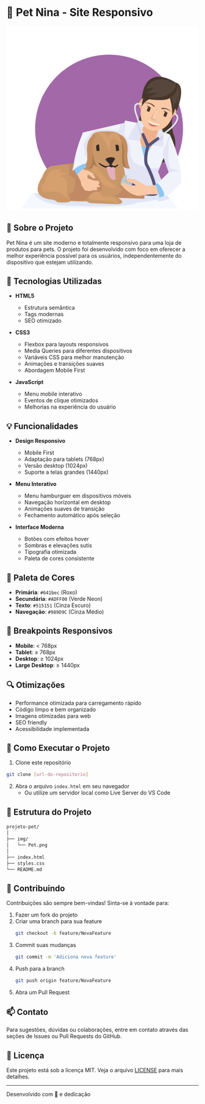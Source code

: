 # 🐾 Pet Nina - Site Responsivo

![Logo Pet Nina](./img/Pet.png)

## 📱 Sobre o Projeto

Pet Nina é um site moderno e totalmente responsivo para uma loja de produtos para pets. O projeto foi desenvolvido com foco em oferecer a melhor experiência possível para os usuários, independentemente do dispositivo que estejam utilizando.

## 🚀 Tecnologias Utilizadas

- **HTML5**

  - Estrutura semântica
  - Tags modernas
  - SEO otimizado

- **CSS3**

  - Flexbox para layouts responsivos
  - Media Queries para diferentes dispositivos
  - Variáveis CSS para melhor manutenção
  - Animações e transições suaves
  - Abordagem Mobile First

- **JavaScript**
  - Menu mobile interativo
  - Eventos de clique otimizados
  - Melhorias na experiência do usuário

## 💡 Funcionalidades

- **Design Responsivo**

  - Mobile First
  - Adaptação para tablets (768px)
  - Versão desktop (1024px)
  - Suporte a telas grandes (1440px)

- **Menu Interativo**

  - Menu hamburguer em dispositivos móveis
  - Navegação horizontal em desktop
  - Animações suaves de transição
  - Fechamento automático após seleção

- **Interface Moderna**
  - Botões com efeitos hover
  - Sombras e elevações sutis
  - Tipografia otimizada
  - Paleta de cores consistente

## 🎨 Paleta de Cores

- **Primária**: `#641bec` (Roxo)
- **Secundária**: `#ADFF00` (Verde Neon)
- **Texto**: `#515151` (Cinza Escuro)
- **Navegação**: `#989D9C` (Cinza Médio)

## 📱 Breakpoints Responsivos

- **Mobile**: < 768px
- **Tablet**: ≥ 768px
- **Desktop**: ≥ 1024px
- **Large Desktop**: ≥ 1440px

## 🔍 Otimizações

- Performance otimizada para carregamento rápido
- Código limpo e bem organizado
- Imagens otimizadas para web
- SEO friendly
- Acessibilidade implementada

## 🚀 Como Executar o Projeto

1. Clone este repositório

```bash
git clone [url-do-repositorio]
```

2. Abra o arquivo `index.html` em seu navegador
   - Ou utilize um servidor local como Live Server do VS Code

## 📝 Estrutura do Projeto

```
projeto-pet/
│
├── img/
│   └── Pet.png
│
├── index.html
├── styles.css
└── README.md
```

## 🤝 Contribuindo

Contribuições são sempre bem-vindas! Sinta-se à vontade para:

1. Fazer um fork do projeto
2. Criar uma branch para sua feature
   ```bash
   git checkout -b feature/NovaFeature
   ```
3. Commit suas mudanças
   ```bash
   git commit -m 'Adiciona nova feature'
   ```
4. Push para a branch
   ```bash
   git push origin feature/NovaFeature
   ```
5. Abra um Pull Request

## 📫 Contato

Para sugestões, dúvidas ou colaborações, entre em contato através das seções de Issues ou Pull Requests do GitHub.

## 📄 Licença

Este projeto está sob a licença MIT. Veja o arquivo [LICENSE](LICENSE) para mais detalhes.

---

Desenvolvido com 💜 e dedicação
